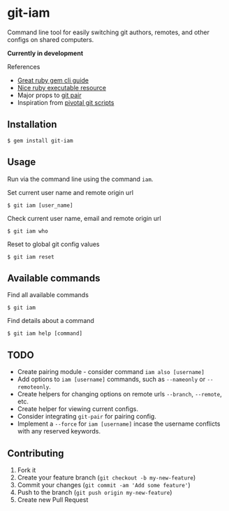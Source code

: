 # git-iam

Command line tool for easily switching git authors, remotes, and other configs on shared computers.

**Currently in development**

References

* [Great ruby gem cli guide](https://github.com/radar/guides/blob/master/gem-development.md)
* [Nice ruby executable resource](http://robdodson.me/blog/2012/06/14/how-to-write-a-command-line-ruby-gem/)
* Major props to [git pair](https://github.com/chrisk/git-pair)
* Inspiration from [pivotal git scripts](https://github.com/pivotal/git_scripts)

## Installation

```
$ gem install git-iam
```

## Usage

Run via the command line using the command `iam`.

Set current user name and remote origin url

```
$ git iam [user_name]
```

Check current user name, email and remote origin url

```
$ git iam who
```

Reset to global git config values

```
$ git iam reset
```

## Available commands

Find all available commands

```
$ git iam
```

Find details about a command

```
$ git iam help [command]
```

## TODO

* Create pairing module - consider command `iam also [username]`
* Add options to `iam [username]` commands, such as `--nameonly` or `--remoteonly`.
* Create helpers for changing options on remote urls `--branch`, `--remote`, etc.
* Create helper for viewing current configs.
* Consider integrating `git-pair` for pairing config.
* Implement a `--force` for `iam [username]` incase the username conflicts with any reserved keywords.

## Contributing

1. Fork it
2. Create your feature branch (`git checkout -b my-new-feature`)
3. Commit your changes (`git commit -am 'Add some feature'`)
4. Push to the branch (`git push origin my-new-feature`)
5. Create new Pull Request
